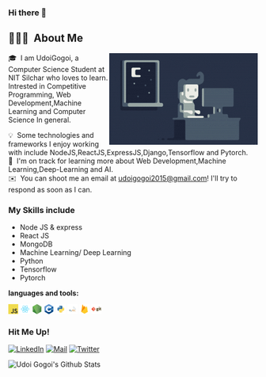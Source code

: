 ### Hi there 👋

## 👨🏻‍💻 &nbsp;About Me

<img alt="Night Coding" src="https://raw.githubusercontent.com/AVS1508/AVS1508/master/assets/Night-Coding.gif" align="right"/>

🎓 &nbsp;I am UdoiGogoi, a Computer Science Student at NIT Silchar who loves to learn. Intrested in Competitive Programming, Web Development,Machine Learning and Computer Science In general. 

💡 &nbsp;Some technologies and frameworks I enjoy working with include NodeJS,ReactJS,ExpressJS,Django,Tensorflow and Pytorch.\
🌱 &nbsp;I'm on track for learning more about Web Development,Machine Learning,Deep-Learning and AI.\
✉️ &nbsp;You can shoot me an email at udoigogoi2015@gmail.com! I'll try to respond as soon as I can.

### My Skills include
* Node JS & express
* React JS
* MongoDB
* Machine Learning/ Deep Learning
* Python
* Tensorflow
* Pytorch

**languages and tools:**  

<code><img height="20" src="https://raw.githubusercontent.com/github/explore/80688e429a7d4ef2fca1e82350fe8e3517d3494d/topics/javascript/javascript.png"></code>
<code><img height="20" src="https://raw.githubusercontent.com/github/explore/80688e429a7d4ef2fca1e82350fe8e3517d3494d/topics/react/react.png"></code>
<code><img height="20" src="https://raw.githubusercontent.com/github/explore/80688e429a7d4ef2fca1e82350fe8e3517d3494d/topics/nodejs/nodejs.png"></code>
<code><img height="20" src="https://raw.githubusercontent.com/github/explore/80688e429a7d4ef2fca1e82350fe8e3517d3494d/topics/cpp/cpp.png"></code>
<code><img height="20" src="https://raw.githubusercontent.com/github/explore/80688e429a7d4ef2fca1e82350fe8e3517d3494d/topics/python/python.png"></code>
<code><img height="20" src="https://raw.githubusercontent.com/github/explore/80688e429a7d4ef2fca1e82350fe8e3517d3494d/topics/mysql/mysql.png"></code>
<code><img height="20" src="https://raw.githubusercontent.com/github/explore/80688e429a7d4ef2fca1e82350fe8e3517d3494d/topics/firebase/firebase.png"></code>
<code><img height="20" src="https://raw.githubusercontent.com/github/explore/80688e429a7d4ef2fca1e82350fe8e3517d3494d/topics/git/git.png"></code>


### Hit Me Up!
[![LinkedIn](https://img.shields.io/badge/LinkedIn-Udoi%20Gogoi-blue)](https://www.linkedin.com/in/udoi-gogoi-5603151b7/)
[![Mail](https://img.shields.io/badge/Mail-udoigogoi2015%40gmail.com-red)](udoigogoi2015@gamil.com)
[![Twitter](https://img.shields.io/badge/Twitter-%40udoi__gogoi-9cf)](https://twitter.com/udoi_gogoi)


![Udoi Gogoi's Github Stats](https://github-readme-stats.vercel.app/api?username=UdoiGogoi-github12345&show_icons=true)
